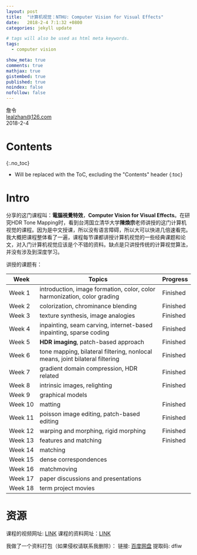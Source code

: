 ```yaml
---
layout: post
title:  "计算机视觉：NTHU: Computer Vision for Visual Effects"
date:   2018-2-4 7:1:32 +0800
categories: jekyll update

# tags will also be used as html meta keywords.
tags:
  - computer vision

show_meta: true
comments: true
mathjax: true
gistembed: true
published: true
noindex: false
nofollow: false
---
```


詹令   
lealzhan@126.com    
2018-2-4     

# Contents
{:.no_toc}

* Will be replaced with the ToC, excluding the "Contents" header
{:toc}

# Intro
分享的这门课程叫：**電腦視覺特效**，**Computer Vision for Visual Effects**。在研究HDR Tone Mapping时，看到台湾国立清华大学**陳煥宗**老师讲授的这门计算机视觉的课程。因为是中文授课，所以没有语言障碍，所以大可以快进几倍速看完。我大概把课程整体看了一遍，课程每节课都讲授计算机视觉的一些经典课题和论文，对入门计算机视觉应该是个不错的资料。缺点是只讲授传统的计算视觉算法，并没有涉及到深度学习。

讲授的课题有：

Week | Topics | Progress
------- | ------- | -------
Week 1 | introduction, image formation, color, color harmonization, color grading | Finished
Week 2 | colorization, chrominance blending | Finished
Week 3|texture synthesis, image analogies | Finished
Week 4|inpainting, seam carving, internet-based inpainting, sparse coding | Finished
Week 5|**HDR imaging**, patch-based approach | Finished
Week 6|tone mapping, bilateral filtering, nonlocal means, joint bilateral filtering | Finished
Week 7|gradient domain compression, HDR related | Finished
Week 8|intrinsic images, relighting | Finished
Week 9|graphical models | 
Week 10|matting | Finished
Week 11|poisson image editing, patch-based editing | Finished
Week 12|warping and morphing, rigid morphing | Finished
Week 13|features and matching | Finished
Week 14|matching | 
Week 15|dense correspondences | 
Week 16|matchmoving | 
Week 17|paper discussions and presentations | 
Week 18|term project movies | 



# 资源

课程的视频网址: [LINK](http://ocw.nthu.edu.tw/ocw/index.php?page=course&cid=125&)
课程的资料网址：[LINK](http://lms.nthu.edu.tw/course.php?courseID=29314&f=syllabus)

我做了一个资料打包（如果侵权请联系我删除）：
链接: [百度网盘](https://pan.baidu.com/s/15WcjogSdsraZ-9qnPQ43sg) 提取码: dfiw







